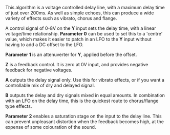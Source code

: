
This algorithm is a voltage controlled delay line, with a maximum
delay time of just over 200ms. As well as simple echoes, this can
produce a wide variety of effects such as vibrato, chorus and flange.

A control signal of 0-8V on the **Y** input sets the delay time, with a
linear voltage/time relationship.   **Parameter 0** can be used to set this
to a 'centre' value, which makes it easier to patch in an LFO to the **Y**
input without having to add a DC offset to the LFO.

  **Parameter 1** is an attenuverter for **Y**, applied before the offset.

**Z** is a feedback control. It is zero at 0V input, and provides negative
feedback for negative voltages.

 **A** outputs the delay signal only. Use this for vibrato effects, or if you want a controllable mix of dry and delayed signal.

 **B** outputs the delay and dry signals mixed in equal amounts. In combination with an LFO on the delay time, this is the
quickest route to chorus/flange type effects.

  **Parameter 2** enables a saturation stage on the input to the delay line. This can prevent unpleasant distortion when the
feedback becomes high, at the expense of some colouration of the sound.
